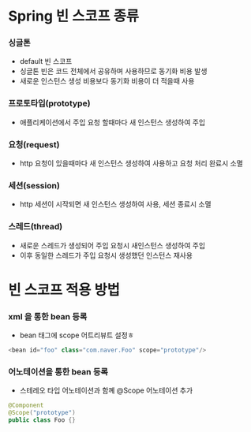 # Spring 빈 스코프 종류
### 싱글톤
* default 빈 스코프
* 싱글톤 빈은 코드 전체에서 공유하며 사용하므로 동기화 비용 발생
* 새로운 인스턴스 생성 비용보다 동기화 비용이 더 적을때 사용

### 프로토타입(prototype)
* 애플리케이션에서 주입 요청 할때마다 새 인스턴스 생성하여 주입

### 요청(request)
* http 요청이 있을때마다 새 인스턴스 생성하여 사용하고 요청 처리 완료시 소멸

### 세션(session)
* http 세션이 시작되면 새 인스턴스 생성하여 사용, 세션 종료시 소멸

### 스레드(thread)
* 새로운 스레드가 생성되어 주입 요청시 새인스턴스 생성하여 주입
* 이후 동일한 스레드가 주입 요청시 생성했던 인스턴스 재사용

# 빈 스코프 적용 방법
### xml 을 통한 bean 등록
* bean 태그에 scope 어트리뷰트 설정ㅎ
```java
<bean id="foo" class="com.naver.Foo" scope="prototype"/>
```

### 어노테이션을 통한 bean 등록
* 스테레오 타입 어노테이션과 함꼐 @Scope 어노테이션 추가
```java
@Component
@Scope("prototype")
public class Foo {}
```
